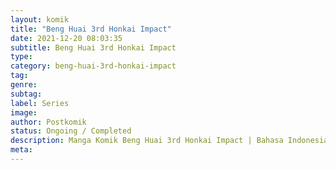 ```yaml
---
layout: komik
title: "Beng Huai 3rd Honkai Impact"
date: 2021-12-20 08:03:35
subtitle: Beng Huai 3rd Honkai Impact
type: 
category: beng-huai-3rd-honkai-impact
tag: 
genre: 
subtag: 
label: Series
image: 
author: Postkomik
status: Ongoing / Completed
description: Manga Komik Beng Huai 3rd Honkai Impact | Bahasa Indonesia
meta: 
---
```

